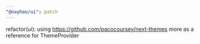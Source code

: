 ```yaml
---
"@nayhoo/ui": patch
---
```


refactor(ui): using https://github.com/pacocoursey/next-themes more as a reference for ThemeProvider
